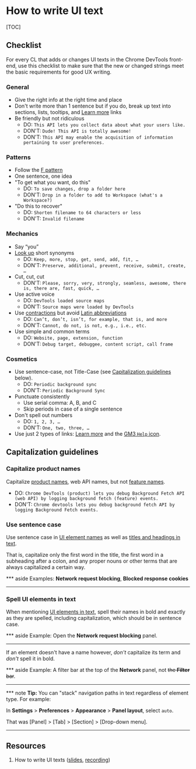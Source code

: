 # How to write UI text

[TOC]

## Checklist

For every CL that adds or changes UI texts in the Chrome DevTools front-end, use
this checklist to make sure that the new or changed strings meet the basic
requirements for good UX writing.

### General

*   Give the right info at the right time and place
*   Don't write more than 1 sentence but if you do, break up text into sections, lists, tooltips, and <u>Learn more</u> links
*   Be friendly but not ridiculous
    *   DO: `This API lets you collect data about what your users like.`
    *   DON'T: `Dude! This API is totally awesome!`
    *   DON'T: `This API may enable the acquisition of information pertaining to user preferences.`

### Patterns

*   Follow the
    [F pattern](https://m3.material.io/foundations/content-design/style-guide/ux-writing-best-practices#3a833840-43db-4f6e-8133-c4665c17d176)
*   One sentence, one idea
*   "To get what you want, do this"
    *   DO: `To save changes, drop a folder here`
    *   DON'T: `Drop in a folder to add to Workspace (what's a Workspace?)`
* "Do this to recover"
    *   DO: `Shorten filename to 64 characters or less`
    *   DON'T: `Invalid filename`

### Mechanics

*   Say “you”
*   [Look up](https://translate.google.com) short synonyms
    *   DO: `Keep, more, stop, get, send, add, fit, …`
    *   DON'T: `Preserve, additional, prevent, receive, submit, create, …`
*   Cut, cut, cut
    *   DON'T: `Please, sorry, very, strongly, seamless, awesome, there is, there are, fast, quick, …`
*   Use active voice
    *   DO: `DevTools loaded source maps`
    *   DON'T: `Source maps were loaded by DevTools`
*   Use [contractions](https://developers.google.com/style/contractions) but avoid [Latin abbreviations](https://m3.material.io/foundations/content-design/style-guide/ux-writing-best-practices#98d02949-1933-49df-b136-f7b72620b950)
    *   DO: `Can’t, don’t, isn’t, for example, that is, and more`
    *   DON'T: `Cannot, do not, is not, e.g., i.e., etc.`
*   Use simple and common terms
    *   DO: `Website, page, extension, function`
    *   DON'T: `Debug target, debuggee, content script, call frame`

### Cosmetics

*   Use sentence-case, not Title-Case (see [Capitalization guidelines](#capitalization-guidelines) below).
    *   DO: `Periodic background sync`
    *   DON'T: `Periodic Background Sync`
*   Punctuate consistently
    *   Use serial comma: A, B, and C
    *   Skip periods in case of a single sentence
*   Don't spell out numbers
    *   DO: `1, 2, 3, …`
    *   DON'T: `One, two, three, …`
*   Use just 2 types of links: <u>Learn more</u> and the
    [GM3 `Help` icon](https://fonts.corp.google.com/icons?selected=Google+Symbols:help).


## Capitalization guidelines

### Capitalize product names

Capitalize [product names](https://developers.google.com/style/product-names#capitalize),
web API names, but not [feature names](https://developers.google.com/style/product-names#feature-names).

*   DO: `Chrome DevTools (product) lets you debug Background Fetch API (web API) by logging background fetch (feature) events.`
*   DON'T: `Chrome devtools lets you debug background fetch API by logging Background Fetch events.`

### Use sentence case

Use sentence case in [UI element names](https://m3.material.io/foundations/content-design/style-guide/ux-writing-best-practices#fc5c2a78-f4bf-4d42-bdac-42ff80391129) as well as [titles and headings in text](https://developers.google.com/style/capitalization#capitalization-in-titles-and-headings).

That is, capitalize only the first word in the title, the first word in a
subheading after a colon, and any proper nouns or other terms that are
always capitalized a certain way.

*** aside
Examples: **Network request blocking**, **Blocked response cookies**
***

### Spell UI elements in text

When mentioning [UI elements in text](https://developers.google.com/style/ui-elements#formatting),
spell their names in bold and exactly as they are spelled, including
capitalization, which should be in sentence case.

*** aside
Example: Open the **Network request blocking** panel.
***

If an element doesn't have a
name however, <em>don't</em> capitalize its term and <em>don't</em> spell it in
bold.

*** aside
Example: A filter bar at the top of the **Network** panel, not ~~the **Filter** bar~~.
***

*** note
**Tip:** You can "stack" navigation paths in text regardless of element type.
For example:

In **Settings** > **Preferences** > **Appearance** > **Panel layout**,
select `auto`.

That was [Panel] > [Tab] > [Section] > [Drop-down menu].
***

## Resources

1.  How to write UI texts
    ([slides](https://docs.google.com/presentation/d/1AfsX0JaMd1iBNH1WL2dMswXLuhGSU5j2cyAEHkJpoNA?resourcekey=0-cfKK72Q_tV8-uakhzuVx-g),
    [recording](https://drive.google.com/file/d/19wOnbZHvXhH-tQLuE0M2B9fQMjosLC9O?resourcekey=0-FBrvUvnWMq0Wa98vkea9-A))

